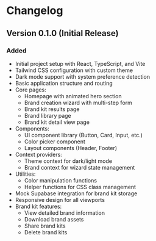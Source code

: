 # Changelog

## Version 0.1.0 (Initial Release)

### Added
- Initial project setup with React, TypeScript, and Vite
- Tailwind CSS configuration with custom theme
- Dark mode support with system preference detection
- Basic application structure and routing
- Core pages:
  - Homepage with animated hero section
  - Brand creation wizard with multi-step form
  - Brand kit results page
  - Brand library page
  - Brand kit detail view page
- Components:
  - UI component library (Button, Card, Input, etc.)
  - Color picker component
  - Layout components (Header, Footer)
- Context providers:
  - Theme context for dark/light mode
  - Brand context for wizard state management
- Utilities:
  - Color manipulation functions
  - Helper functions for CSS class management
- Mock Supabase integration for brand kit storage
- Responsive design for all viewports
- Brand kit features:
  - View detailed brand information
  - Download brand assets
  - Share brand kits
  - Delete brand kits